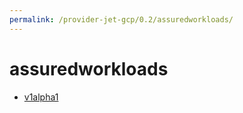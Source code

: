 ```yaml
---
permalink: /provider-jet-gcp/0.2/assuredworkloads/
---
```


# assuredworkloads



* [v1alpha1](v1alpha1/index.md)